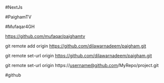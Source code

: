 #NextJs

#PaighamTV


#Mufaqar4GH



https://github.com/mufaqar/paighamtv


git remote add origin https://github.com/dilawarnadeem/paigham.git


git remote set-url origin https://github.com/dilawarnadeem/paigham.git


git remote set-url origin https://username@github.com/MyRepo/project.git

#github